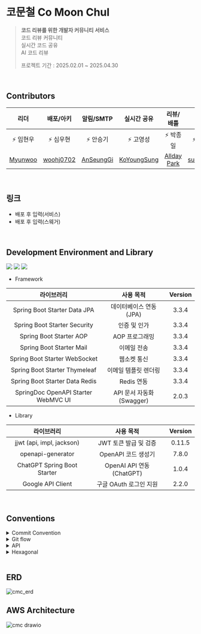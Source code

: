 #  코문철 Co Moon Chul

> **코드 리뷰를 위한 개발자 커뮤니티 서비스**
> <br>
> 코드 리뷰 커뮤니티
> <br>
> 실시간 코드 공유
> <br>
> AI 코드 리뷰
>
> 프로젝트 기간 : 2025.02.01 ~ 2025.04.30

<br>

## Contributors

| 리더 | 배포/아키 | 알림/SMTP | 실시간 공유 | 리뷰/배틀 | 회원 |
| :---------: | :----------: | :---------: | :---------: | :---------: | :---------: |
| ⚡ 임현우 | ⚡ 심우현 | ⚡ 안승기 | ⚡ 고영성 | ⚡ 박종일 | ⚡ 한성수 |
| [Myunwoo](https://github.com/Myunwoo) | [woohj0702](https://github.com/woohj0702) | [AnSeungGi](https://github.com/AnSeungKi) | [KoYoungSung](https://github.com/KoYoungSung) | [Allday Park](https://github.com/JongIlParks) | [sungsuhan](https://github.com/sungsuhan) |

<br>

## 링크


- 배포 후 입력(서비스)
- 배포 후 입력(스웨거)

<br>

## Development Environment and Library

<p align="left"> <img src="https://img.shields.io/badge/Java-17-dd6620"> <img src="https://img.shields.io/badge/Spring%20Boot-3.3.4-green"> <img src="https://img.shields.io/badge/Gradle-8.5-blue"> </p>

- Framework

|                라이브러리                |        사용 목적         | Version |
|:-----------------------------------:|:--------------------:|:-------:|
|    Spring Boot Starter Data JPA     |   데이터베이스 연동 (JPA)    |  3.3.4  |
|    Spring Boot Starter Security     |       인증 및 인가        |  3.3.4  |
|       Spring Boot Starter AOP       |      AOP 프로그래밍       |  3.3.4  |
|      Spring Boot Starter Mail       |        이메일 전송        |  3.3.4  |
|    Spring Boot Starter WebSocket    |        웹소켓 통신        |  3.3.4  |
|    Spring Boot Starter Thymeleaf    |     이메일 템플릿 렌더링      |  3.3.4  |
|   Spring Boot Starter Data Redis    |       Redis 연동       |  3.3.4  |
| SpringDoc OpenAPI Starter WebMVC UI | API 문서 자동화 (Swagger) |  2.0.3  |

- Library

라이브러리 | 사용 목적 | Version  
:---------:|:---------:|:--------:  
jjwt (api, impl, jackson) | JWT 토큰 발급 및 검증 | 0.11.5  
openapi-generator | OpenAPI 코드 생성기 | 7.8.0
ChatGPT Spring Boot Starter | OpenAI API 연동 (ChatGPT) | 1.0.4
Google API Client | 구글 OAuth 로그인 지원 | 2.2.0 

<br>

## Conventions

<details>
<summary>Commit Convention</summary>
<div markdown="1">

- [HOTFIX] : 🚑️  issue나, QA에서 급한 버그 수정에 사용
- [FIX] : 🔨 버그, 오류 해결
- [ADD] : ➕ Feat 이외의 부수적인 코드 추가, 라이브러리 추가, 새로운 파일 생성 시
- [FEAT] ✨ 새로운 기능 구현
- [DEL] : ⚰️ 쓸모없는 코드 삭제
- [DOCS] : 📝 README나 WIKI 등의 문서 개정
- [MOD] :💄 storyboard 파일,UI 수정한 경우
- [CHORE] : ✅ 코드 수정, 내부 파일 수정
- [CORRECT] : ✏️ 주로 문법의 오류나 타입의 변경, 이름 변경 등에 사용합니다.
- [MOVE] : 🚚 프로젝트 내 파일이나 코드의 이동
- [RENAME] : ⏪️  파일 이름 변경이 있을 때 사용합니다.
- [IMPROVE] : ⚡️ 향상이 있을 때 사용합니다.
- [REFACTOR] : ♻️ 전면 수정이 있을 때 사용합니다
- [MERGE] : 🔀 다른브렌치를 merge 할 때 사용합니다.
</div>
</details>

<details>
<summary>Git flow</summary>
<div markdown="1">

- Github issue에서 이슈가 발행되면 issue 별로 번호가 채번됩니다.
- 브랜치 명은 feature/{issue번호}로 생성합니다.

</div>
</details>

<details>
<summary>API</summary>
<div markdown="1">

### HTTP Method

- **GET** : 조회 단건/복수
- **POST** : 리소스 생성/갱신/삭제
- **~~PUT/DELETE~~** : 보안상 사용하지 않음

<aside>
사유

- CSRF (Cross-Site Request Forgery) 취약점
    - `PUT`과 `DELETE` 메서드는 데이터 변경을 수반하는 경우가 많기 때문에, CSRF 공격에 더 민감
- API 관리의 단순화
    - HTTP 메서드의 종류를 줄임으로써 API의 복잡도를 낮추고, 요청 처리 로직을 단순화
- RESTful 표준을 엄격히 따르지 않기로 결정
- 참여 개발자에게 익숙한 환경
</aside>

### GET API의 파라메터 전달시 **@Pathvariable 사용금지**

- URI의 일부로 전달되는 Pathvariable은 보안에 취약함
- @GetMapping("/v1/boards") 의 형태로 URI에는 파라메터를 포함하지 않고 API에 **@RequestParam 을 사용**해서 파라메터를 전달한다.
- @RequestParam 은 Default 로 required=true 이므로 필수값이 아닌 경우 required=false 로 설정해준다.

### api method 명 규칙

- 조회: select
- 수정: update
- 삭제: delete
- 생성: create

로 시작하는, camelCase 규칙을 사용합니다.<br>
조회/수정/삭제/생성으로 표현이 어려운 api의 경우, 상황에 맞는 “동사”를 api method 명의 첫 단어로 사용합니다.
</div>
</details>

<details>
<summary>
Hexagonal
</summary>
<div markdown="1">

[Hexagonal Architecture](https://alistair.cockburn.us)

## 헥사고날 아키텍처

![image](https://github.com/user-attachments/assets/8f4e2ffd-bf41-4bd4-a414-ef124de9a333)


헥사고날 아키텍처는 

- Business core를 담당하는 도메인 영역
- Port라고 불리우는 응용 영역

으로 구성되며 외부 adapter들은 port를 통해 통신하게 됩니다.

Port는 Input port와 Out port로 나누어지고,

- Input port: 도메인를 호출하는 어댑터가 통신하는 port
- Output port: 도메인에 의해 호출되는 어댑터가 통신하는 port

헥사고날 아키텍처의 핵심은 **비즈니스 로직이 있는 '도메인 계층' 이 외부 요소에 의존하지 않고 외부 요소가 '도메인 계층'에 의존하도록 하는 것이 핵심**입니다.

## 계층형 vs 헥사고날

| **영역** | **계층형** | **헥사고날** |
| --- | --- | --- |
| 표현영역 | controller | adapter.in |
| 응용영역 | service | application |
| 도메인영역 |  | domain |
| 인프라스트럭처영역 | dao | adapter.out |

응용 계층은 외부에 제공해야 할 정보를 application.port.in 패키지 영역에 interface로 만들고 application.service 패키지 영역에 구현하여 제공합니다.

DB 조회 및 등록 같이 도메인 영역에서 이용할 정보는 application.port.out 패키지 영역에 interface로 만들고 adapter.out 패키지 영역에서 구현합니다.

## 코문철에서의 활용

| **영역** | **계층형** | **헥사고날** |
| --- | --- | --- |
| 표현영역 | controller | adapter.in.web |
|  | eventListener | adapter.in.event |
| 응용영역 | service | application |
| 도메인영역 |  | domain |
| 인프라스트럭처영역 | dao | adapter.out |

코문철에서는 adapter.in의 방식으로 api controller, event listener가 존재합니다.

따라서,

- api controller에 의해 도메인 영역이 호출
- event listener에 의해 도메인 영역이 호출

위 둘은 도메인 호출 방식이 다를 뿐, 수행해야 할 비즈니스가 같으므로 @Service의 멤버 메서드는 input/output 타입을 해당 도메인의 도메인 객체로 통일합니다.

```jsx
package com.sw.cmc.application.port.in.comment;

import com.sw.cmc.domain.comment.CommentDomain;
import com.sw.cmc.domain.comment.CommentListDomain;

/**
 * packageName    : com.sw.cmc.application.port.in.comment
 * fileName       : CommentUseCase
 * author         : ihw
 * date           : 2025. 2. 13.
 * description    : comment usecase
 */
public interface CommentUseCase {
		...

    /**
     * methodName : createComment
     * author : IM HYUN WOO
     * description : 댓글 생성
     *
     * @param comment domain
     * @return comment domain
     * @throws Exception the exception
     */
    CommentDomain createComment(CommentDomain commentDomain) throws Exception;

    /**
     * methodName : deleteComment
     * author : IM HYUN WOO
     * description : 댓글 삭제
     *
     * @param comment domain
     * @return comment domain
     * @throws Exception the exception
     */
    CommentDomain deleteComment(CommentDomain commentDomain) throws Exception;

		...
}
```


</div>
</details>

<br>

## ERD
![cmc_erd](https://github.com/user-attachments/assets/ef4bb2dc-f9c7-4083-a794-19bc1ad9b41c)


## AWS Architecture
![cmc drawio](https://github.com/user-attachments/assets/b3f5cc1b-0d7b-4fab-adda-75828f9f8ef7)



